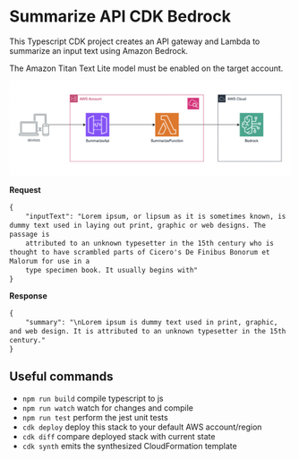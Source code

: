 # Summarize API CDK Bedrock

This Typescript CDK project creates an API gateway and Lambda to summarize an input text using Amazon Bedrock.

The Amazon Titan Text Lite model must be enabled on the target account.

![Summarize API Design](/summarize-api-design.png)

**Request**
```
{
    "inputText": "Lorem ipsum, or lipsum as it is sometimes known, is dummy text used in laying out print, graphic or web designs. The passage is
    attributed to an unknown typesetter in the 15th century who is thought to have scrambled parts of Cicero's De Finibus Bonorum et Malorum for use in a
    type specimen book. It usually begins with"
}
```

**Response**
```
{
    "summary": "\nLorem ipsum is dummy text used in print, graphic, and web design. It is attributed to an unknown typesetter in the 15th century."
}
```

## Useful commands

* `npm run build`   compile typescript to js
* `npm run watch`   watch for changes and compile
* `npm run test`    perform the jest unit tests
* `cdk deploy`      deploy this stack to your default AWS account/region
* `cdk diff`        compare deployed stack with current state
* `cdk synth`       emits the synthesized CloudFormation template
